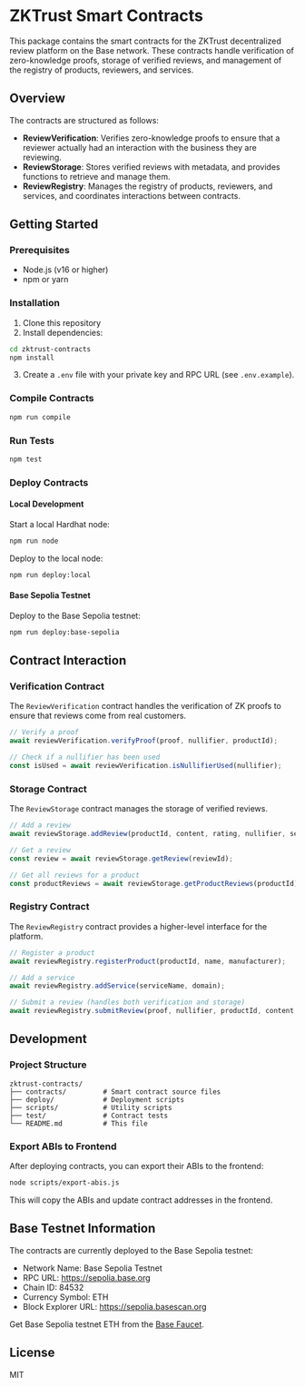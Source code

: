 # ZKTrust Smart Contracts

This package contains the smart contracts for the ZKTrust decentralized review platform on the Base network. These contracts handle verification of zero-knowledge proofs, storage of verified reviews, and management of the registry of products, reviewers, and services.

## Overview

The contracts are structured as follows:

- **ReviewVerification**: Verifies zero-knowledge proofs to ensure that a reviewer actually had an interaction with the business they are reviewing.
- **ReviewStorage**: Stores verified reviews with metadata, and provides functions to retrieve and manage them.
- **ReviewRegistry**: Manages the registry of products, reviewers, and services, and coordinates interactions between contracts.

## Getting Started

### Prerequisites

- Node.js (v16 or higher)
- npm or yarn

### Installation

1. Clone this repository
2. Install dependencies:

```bash
cd zktrust-contracts
npm install
```

3. Create a `.env` file with your private key and RPC URL (see `.env.example`).

### Compile Contracts

```bash
npm run compile
```

### Run Tests

```bash
npm test
```

### Deploy Contracts

#### Local Development

Start a local Hardhat node:

```bash
npm run node
```

Deploy to the local node:

```bash
npm run deploy:local
```

#### Base Sepolia Testnet

Deploy to the Base Sepolia testnet:

```bash
npm run deploy:base-sepolia
```

## Contract Interaction

### Verification Contract

The `ReviewVerification` contract handles the verification of ZK proofs to ensure that reviews come from real customers.

```javascript
// Verify a proof
await reviewVerification.verifyProof(proof, nullifier, productId);

// Check if a nullifier has been used
const isUsed = await reviewVerification.isNullifierUsed(nullifier);
```

### Storage Contract

The `ReviewStorage` contract manages the storage of verified reviews.

```javascript
// Add a review
await reviewStorage.addReview(productId, content, rating, nullifier, serviceName);

// Get a review
const review = await reviewStorage.getReview(reviewId);

// Get all reviews for a product
const productReviews = await reviewStorage.getProductReviews(productId);
```

### Registry Contract

The `ReviewRegistry` contract provides a higher-level interface for the platform.

```javascript
// Register a product
await reviewRegistry.registerProduct(productId, name, manufacturer);

// Add a service
await reviewRegistry.addService(serviceName, domain);

// Submit a review (handles both verification and storage)
await reviewRegistry.submitReview(proof, nullifier, productId, content, rating, serviceName);
```

## Development

### Project Structure

```
zktrust-contracts/
├── contracts/         # Smart contract source files
├── deploy/            # Deployment scripts
├── scripts/           # Utility scripts
├── test/              # Contract tests
└── README.md          # This file
```

### Export ABIs to Frontend

After deploying contracts, you can export their ABIs to the frontend:

```bash
node scripts/export-abis.js
```

This will copy the ABIs and update contract addresses in the frontend.

## Base Testnet Information

The contracts are currently deployed to the Base Sepolia testnet:

- Network Name: Base Sepolia Testnet
- RPC URL: https://sepolia.base.org
- Chain ID: 84532
- Currency Symbol: ETH
- Block Explorer URL: https://sepolia.basescan.org

Get Base Sepolia testnet ETH from the [Base Faucet](https://www.coinbase.com/faucets/base-ethereum-goerli-faucet).

## License

MIT
